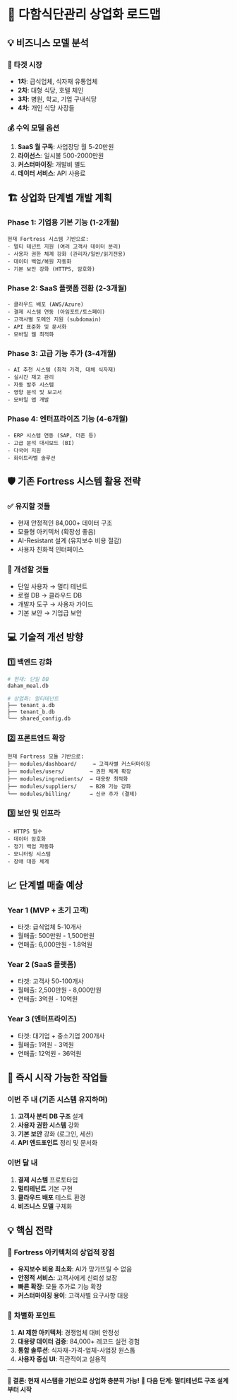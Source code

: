 # 🚀 다함식단관리 상업화 로드맵

## 💡 비즈니스 모델 분석

### 🎯 타겟 시장
- **1차**: 급식업체, 식자재 유통업체
- **2차**: 대형 식당, 호텔 체인
- **3차**: 병원, 학교, 기업 구내식당
- **4차**: 개인 식당 사장들

### 💰 수익 모델 옵션
1. **SaaS 월 구독**: 사업장당 월 5-20만원
2. **라이선스**: 일시불 500-2000만원  
3. **커스터마이징**: 개발비 별도
4. **데이터 서비스**: API 사용료

## 🏗️ 상업화 단계별 개발 계획

### Phase 1: 기업용 기본 기능 (1-2개월)
```
현재 Fortress 시스템 기반으로:
- 멀티 테넌트 지원 (여러 고객사 데이터 분리)
- 사용자 권한 체계 강화 (관리자/일반/읽기전용)
- 데이터 백업/복원 자동화
- 기본 보안 강화 (HTTPS, 암호화)
```

### Phase 2: SaaS 플랫폼 전환 (2-3개월)
```
- 클라우드 배포 (AWS/Azure)
- 결제 시스템 연동 (아임포트/토스페이)  
- 고객사별 도메인 지원 (subdomain)
- API 표준화 및 문서화
- 모바일 웹 최적화
```

### Phase 3: 고급 기능 추가 (3-4개월)
```
- AI 추천 시스템 (최적 가격, 대체 식자재)
- 실시간 재고 관리
- 자동 발주 시스템
- 영양 분석 및 보고서
- 모바일 앱 개발
```

### Phase 4: 엔터프라이즈 기능 (4-6개월)
```
- ERP 시스템 연동 (SAP, 더존 등)
- 고급 분석 대시보드 (BI)
- 다국어 지원
- 화이트라벨 솔루션
```

## 🛡️ 기존 Fortress 시스템 활용 전략

### ✅ 유지할 것들
- 현재 안정적인 84,000+ 데이터 구조
- 모듈형 아키텍처 (확장성 좋음)
- AI-Resistant 설계 (유지보수 비용 절감)
- 사용자 친화적 인터페이스

### 🔧 개선할 것들
- 단일 사용자 → 멀티 테넌트
- 로컬 DB → 클라우드 DB  
- 개발자 도구 → 사용자 가이드
- 기본 보안 → 기업급 보안

## 💻 기술적 개선 방향

### 1️⃣ **백엔드 강화**
```python
# 현재: 단일 DB
daham_meal.db

# 상업화: 멀티테넌트
├── tenant_a.db
├── tenant_b.db  
└── shared_config.db
```

### 2️⃣ **프론트엔드 확장**
```
현재 Fortress 모듈 기반으로:
├── modules/dashboard/     → 고객사별 커스터마이징
├── modules/users/        → 권한 체계 확장
├── modules/ingredients/  → 대용량 최적화
├── modules/suppliers/    → B2B 기능 강화
└── modules/billing/      → 신규 추가 (결제)
```

### 3️⃣ **보안 및 인프라**
```
- HTTPS 필수
- 데이터 암호화
- 정기 백업 자동화
- 모니터링 시스템
- 장애 대응 체계
```

## 📈 단계별 매출 예상

### Year 1 (MVP + 초기 고객)
- 타겟: 급식업체 5-10개사
- 월매출: 500만원 - 1,500만원
- 연매출: 6,000만원 - 1.8억원

### Year 2 (SaaS 플랫폼)
- 타겟: 고객사 50-100개사  
- 월매출: 2,500만원 - 8,000만원
- 연매출: 3억원 - 10억원

### Year 3 (엔터프라이즈)
- 타겟: 대기업 + 중소기업 200개사
- 월매출: 1억원 - 3억원
- 연매출: 12억원 - 36억원

## 🎯 즉시 시작 가능한 작업들

### 이번 주 내 (기존 시스템 유지하며)
1. **고객사 분리 DB 구조** 설계
2. **사용자 권한 시스템** 강화  
3. **기본 보안** 강화 (로그인, 세션)
4. **API 엔드포인트** 정리 및 문서화

### 이번 달 내
1. **결제 시스템** 프로토타입
2. **멀티테넌트** 기본 구현
3. **클라우드 배포** 테스트 환경
4. **비즈니스 모델** 구체화

## 💡 핵심 전략

### 🏰 **Fortress 아키텍처의 상업적 장점**
- **유지보수 비용 최소화**: AI가 망가뜨릴 수 없음
- **안정적 서비스**: 고객사에게 신뢰성 보장
- **빠른 확장**: 모듈 추가로 기능 확장
- **커스터마이징 용이**: 고객사별 요구사항 대응

### 🎪 **차별화 포인트**
1. **AI 제한 아키텍처**: 경쟁업체 대비 안정성
2. **대용량 데이터 검증**: 84,000+ 레코드 실전 경험
3. **통합 솔루션**: 식자재-가격-업체-사업장 원스톱
4. **사용자 중심 UI**: 직관적이고 실용적

---

**🚀 결론: 현재 시스템을 기반으로 상업화 충분히 가능!**
**🎯 다음 단계: 멀티테넌트 구조 설계부터 시작**